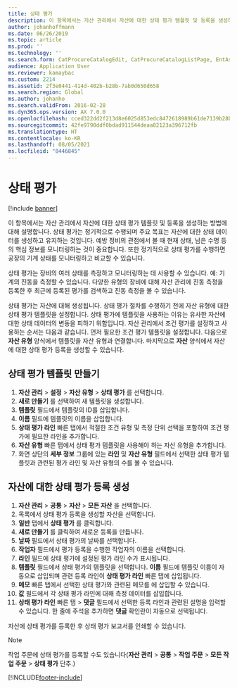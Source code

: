 ```yaml
---
title: 상태 평가
description: 이 항목에서는 자산 관리에서 자산에 대한 상태 평가 템플릿 및 등록을 생성하는 방법에 대해 설명합니다.
author: johanhoffmann
ms.date: 06/26/2019
ms.topic: article
ms.prod: ''
ms.technology: ''
ms.search.form: CatProcureCatalogEdit, CatProcureCatalogListPage, EntAssetObjectCondition, EntAssetConditionTemplate
audience: Application User
ms.reviewer: kamaybac
ms.custom: 2214
ms.assetid: 2f3e0441-414d-402b-b28b-7ab0d650d658
ms.search.region: Global
ms.author: johanho
ms.search.validFrom: 2016-02-28
ms.dyn365.ops.version: AX 7.0.0
ms.openlocfilehash: cced322dd2f213d8e6025d853edc8472618989b61de7139b28ba1c6bffd3ad2a
ms.sourcegitcommit: 42fe9790ddf0bdad911544deaa82123a396712fb
ms.translationtype: HT
ms.contentlocale: ko-KR
ms.lasthandoff: 08/05/2021
ms.locfileid: "8446845"
---
```

# <a name="condition-assessment"></a>상태 평가

[!include [banner](../../includes/banner.md)]

 

이 항목에서는 자산 관리에서 자산에 대한 상태 평가 템플릿 및 등록을 생성하는 방법에 대해 설명합니다. 상태 평가는 정기적으로 수행되며 주요 목표는 자산에 대한 상태 데이터를 생성하고 유지하는 것입니다. 예방 정비의 관점에서 볼 때 현재 상태, 남은 수명 등의 핵심 정보를 모니터링하는 것이 중요합니다. 또한 정기적으로 상태 평가를 수행하면 공장의 기계 상태를 모니터링하고 비교할 수 있습니다.

상태 평가는 장비의 여러 상태를 측정하고 모니터링하는 데 사용할 수 있습니다. 예: 기계의 진동을 측정할 수 있습니다. 다양한 유형의 장비에 대해 자산 관리에 진동 측정을 등록한 후 최근에 등록된 평가를 검색하고 진동 측정을 볼 수 있습니다.

상태 평가는 자산에 대해 생성됩니다. 상태 평가 절차를 수행하기 전에 자산 유형에 대한 상태 평가 템플릿을 설정합니다. 상태 평가에 템플릿을 사용하는 이유는 유사한 자산에 대한 상태 데이터의 변동을 피하기 위함입니다. 자산 관리에서 조건 평가를 설정하고 사용하는 순서는 다음과 같습니다. 먼저 필요한 조건 평가 템플릿을 설정합니다. 다음으로 **자산 유형** 양식에서 템플릿을 자산 유형과 연결합니다. 마지막으로 **자산** 양식에서 자산에 대한 상태 평가 등록을 생성할 수 있습니다.

## <a name="create-a-condition-assessment-template"></a>상태 평가 템플릿 만들기

1. **자산 관리** > **설정** > **자산 유형** > **상태 평가** 를 선택합니다.
2. **새로 만들기** 를 선택하여 새 템플릿을 생성합니다.
3. **템플릿** 필드에서 템플릿의 ID를 삽입합니다.
4. **이름** 필드에 템플릿의 이름을 삽입합니다.
5. **상태 평가 라인** 빠른 탭에서 적절한 조건 유형 및 측정 단위 선택을 포함하여 조건 평가에 필요한 라인을 추가합니다.
6. **자산 유형** 빠른 탭에서 상태 평가 템플릿을 사용해야 하는 자산 유형을 추가합니다.
7. 화면 상단의 **세부 정보** 그룹에 있는 **라인** 및 **자산 유형** 필드에서 선택한 상태 평가 템플릿과 관련된 평가 라인 및 자산 유형의 수를 볼 수 있습니다.


## <a name="create-condition-assessment-registration-on-an-asset"></a>자산에 대한 상태 평가 등록 생성

1. **자산 관리** > **공통** > **자산** > **모든 자산** 을 선택합니다.
2. 목록에서 상태 평가 등록을 생성할 자산을 선택합니다.
3. **일반** 탭에서 **상태 평가** 를 클릭합니다.
4. **새로 만들기** 를 클릭하여 새로운 등록을 만듭니다.
5. **날짜** 필드에서 상태 평가의 날짜를 선택합니다.
6. **작업자** 필드에서 평가 등록을 수행한 작업자의 이름을 선택합니다.
7. **라인** 필드에 상태 평가에 설정된 평가 라인 수가 표시됩니다.
8. **템플릿** 필드에서 상태 평가의 템플릿을 선택합니다. **이름** 필드에 템플릿 이름이 자동으로 삽입되며 관련 등록 라인이 **상태 평가 라인** 빠른 탭에 삽입됩니다.
9. **메모** 빠른 탭에서 선택한 상태 평가와 관련된 메모를 에 삽입할 수 있습니다.
10. **값** 필드에서 각 상태 평가 라인에 대해 측정 데이터를 삽입합니다.
11. **상태 평가 라인** 빠른 탭 > **댓글** 필드에서 선택한 등록 라인과 관련된 설명을 입력할 수 있습니다. 한 줄에 주석을 추가하면 **댓글** 확인란이 자동으로 선택됩니다.

자산에 상태 평가를 등록한 후 상태 평가 보고서를 인쇄할 수 있습니다.

>[!NOTE]
>작업 주문에 상태 평가를 등록할 수도 있습니다(**자산 관리** > **공통** > **작업 주문** > **모든 작업 주문** > **상태 평가** 단추.)


[!INCLUDE[footer-include](../../../includes/footer-banner.md)]